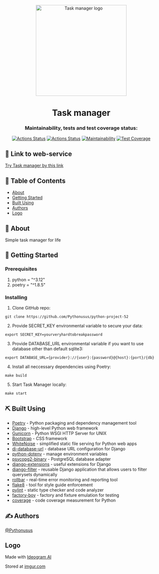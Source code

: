 <div align="center">

<img src="https://i.imgur.com/vNVgzzO.png" alt="Task manager logo" width="300" height="300">

# Task manager

### Maintainability, tests and test coverage status:
[![Actions Status](https://github.com/Pythonusus/python-project-52/actions/workflows/hexlet-check.yml/badge.svg)](https://github.com/Pythonusus/python-project-52/actions)
[![Actions Status](https://github.com/Pythonusus/python-project-52/actions/workflows/python-ci.yml/badge.svg)](https://github.com/Pythonusus/python-project-52/actions)
[![Maintainability](https://api.codeclimate.com/v1/badges/97261c1c623317d016f2/maintainability)](https://codeclimate.com/github/Pythonusus/python-project-52/maintainability)
[![Test Coverage](https://api.codeclimate.com/v1/badges/97261c1c623317d016f2/test_coverage)](https://codeclimate.com/github/Pythonusus/python-project-52/test_coverage)

</div>

## 🔗 Link to web-service
[Try Task manager by this link](https://task-manager-9oao.onrender.com)

## 📝 Table of Contents

- [About](#about)
- [Getting Started](#getting_started)
- [Built Using](#built_using)
- [Authors](#authors)
- [Logo](#logo)

<a name = "about"></a>
## 🧐 About

Simple task manager for life

<a name = "getting_started"></a>
## 🏁 Getting Started

### Prerequisites

1. python = "^3.12"
2. poetry = "^1.8.5"

### Installing

1. Clone GitHub repo:
```
git clone https://github.com/Pythonusus/python-project-52
```

2. Provide SECRET_KEY environmental variable to secure your data:
```
export SECRET_KEY=yourveryhardtobreakpassword
```

3. Provide DATABASE_URL environmental variable if you want to use database other than default sqlite3:
```
export DATABASE_URL={provider}://{user}:{password}@{host}:{port}/{db}
```

4. Install all neccessary dependencies using Poetry:
```
make build
```

5. Start Task Manager locally:
```
make start
```

<a name = "built_using"></a>
## ⛏️ Built Using

- [Poetry](https://python-poetry.org) - Python packaging and dependency management tool
- [Django](https://www.djangoproject.com/) - high-level Python web framework
- [Gunicorn](https://gunicorn.org/) - Python WSGI HTTP Server for UNIX
- [Bootstrap](https://getbootstrap.com/) - CSS framework
- [WhiteNoise](https://whitenoise.readthedocs.io/en/latest/) - simplified static file serving for Python web apps
- [dj-database-url](https://pypi.org/project/dj-database-url/) - database URL configuration for Django
- [python-dotenv](https://pypi.org/project/python-dotenv/) - manage environment variables
- [psycopg2-binary](https://pypi.org/project/psycopg2-binary/) - PostgreSQL database adapter
- [django-extensions](https://pypi.org/project/django-extensions/) - useful extensions for Django
- [django-filter](https://pypi.org/project/django-filter/) - reusable Django application that allows users to filter querysets dynamically
- [rollbar](https://pypi.org/project/rollbar/) - real-time error monitoring and reporting tool
- [flake8](https://pypi.org/project/flake8/) - tool for style guide enforcement
- [pylint](https://pypi.org/project/pylint/) - static type checker and code analyzer
- [factory-boy](https://pypi.org/project/factory-boy/) - factory and fixture emulation for testing
- [coverage](https://pypi.org/project/coverage/) - code coverage measurement for Python


<a name = "authors"></a>
## ✍️ Authors

[@Pythonusus](https://github.com/Pythonusus)

<a name = "logo"></a>
## Logo
Made with [Ideogram AI](https://ideogram.ai/)

Stored at [imgur.com](https://imgur.com/)
